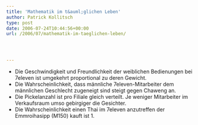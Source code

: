```yaml
---
title: 'Mathematik im t&auml;glichen Leben'
author: Patrick Kollitsch
type: post
date: 2006-07-24T10:44:56+00:00
url: /2006/07/mathematik-im-taeglichen-leben/




---
```

  * Die Geschwindigkeit und Freundlichkeit der weiblichen Bedienungen bei 7eleven ist umgekehrt proportional zu deren Gewicht. 
  * Die Wahrscheinlichkeit, dass m&auml;nnliche 7eleven-Mitarbeiter dem m&auml;nnlichen Geschlecht zugeneigt sind steigt gegen Chaweng an.
  * Die Pickelanzahl ist pro Filiale gleich verteilt. Je weniger Mitarbeiter im Verkaufsraum umso gebirgiger die Gesichter.
  * Die Wahrscheinlichkeit einen Thai im 7eleven anzutreffen der Emmroihasipp (M150) kauft ist 1.